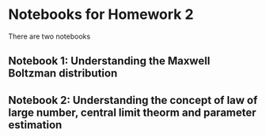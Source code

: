 # Notebooks for Homework 2
There are two notebooks 
## Notebook 1: Understanding the Maxwell Boltzman distribution
## Notebook 2: Understanding the concept of law of large number, central limit theorm and parameter estimation
